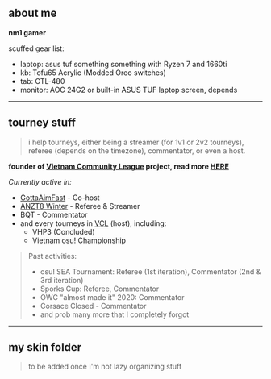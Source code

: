 ## about me

**nm1 gamer**

scuffed gear list:
- laptop: asus tuf something something with Ryzen 7 and 1660ti
- kb: Tofu65 Acrylic (Modded Oreo switches)
- tab: CTL-480 
- monitor: AOC 24G2 or built-in ASUS TUF laptop screen, depends
---
## tourney stuff

> i help tourneys, either being a streamer (for 1v1 or 2v2 tourneys), referee (depends on the timezone), commentator, or even a host.

**founder of [Vietnam Community League](https://vcl.works) project, read more [HERE](https://twitter.com/itsmehoaq/status/1291595490740416512)**

*Currently active in:*
- [GottaAimFast](https://www.gottaaimfast.com/) - Co-host
- [ANZT8 Winter](https://osu.ppy.sh/community/forums/topics/1204722) - Referee & Streamer
- BQT - Commentator
- and every tourneys in [VCL](https://vcl.works) (host), including:
  + VHP3 (Concluded)
  + Vietnam osu! Championship

> Past activities:
> - osu! SEA Tournament: Referee (1st iteration), Commentator (2nd & 3rd iteration)
> - Sporks Cup: Referee, Commentator
> - OWC "almost made it" 2020: Commentator
> - Corsace Closed - Commentator
> - and prob many more that I completely forgot

---
## my skin folder
> to be added once I'm not lazy organizing stuff
